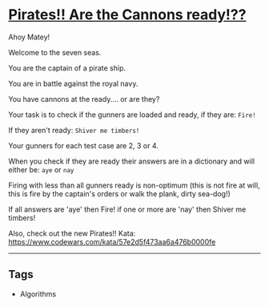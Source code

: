 # [Pirates!! Are the Cannons ready!??](https://www.codewars.com/kata/5748a883eb737cab000022a6)

Ahoy Matey!

Welcome to the seven seas.

You are the captain of a pirate ship.

You are in battle against the royal navy.

You have cannons at the ready.... or are they?

Your task is to check if the gunners are loaded and ready, if they are: `Fire!`

If they aren't ready: `Shiver me timbers!`

Your gunners for each test case are 2, 3 or 4.

When you check if they are ready their answers are in a dictionary and will either be: `aye` or `nay`

Firing with less than all gunners ready is non-optimum (this is not fire at will, this is fire by the captain's orders or walk the plank, dirty sea-dog!)

If all answers are 'aye' then Fire!
if one or more are 'nay' then Shiver me timbers!

Also, check out the new Pirates!! Kata:
https://www.codewars.com/kata/57e2d5f473aa6a476b0000fe

---

## Tags

- Algorithms
